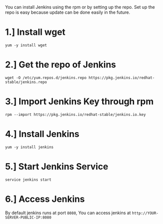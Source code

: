You can install Jenkins using the rpm or by setting up the repo. Set up the repo is easy because update can be done easily in the future.

# 1.] Install wget 
```
yum -y install wget
```

# 2.] Get the repo of Jenkins
```
wget -O /etc/yum.repos.d/jenkins.repo https://pkg.jenkins.io/redhat-stable/jenkins.repo
```

# 3.] Import Jenkins Key through rpm
```
rpm --import https://pkg.jenkins.io/redhat-stable/jenkins.io.key
```

# 4.] Install Jenkins
```
yum -y install jenkins
```
# 5.] Start Jenkins Service
```
service jenkins start
```

# 6.] Access Jenkins 
By default jenkins runs at port `8080`, You can access jenkins at
`http://YOUR-SERVER-PUBLIC-IP:8080`
